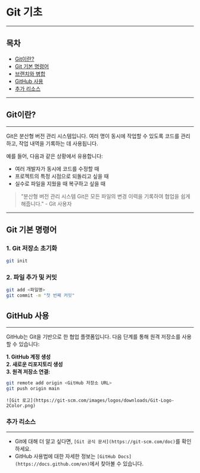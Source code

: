 # Git 기초
- - -
## 목차
- [Git이란?](#git이란)
- [Git 기본 명령어](#git-기본-명령어)
- [브랜치와 병합](#브랜치와-병합)
- [GitHub 사용](#github-사용)
- [추가 리소스](#추가-리소스)
- - -
## Git이란?
- - -
Git은 분산형 버전 관리 시스템입니다. 여러 명이 동시에 작업할 수 있도록 코드를 관리하고, 작업 내역을 기록하는 데 사용됩니다.

예를 들어, 다음과 같은 상황에서 유용합니다:
- 여러 개발자가 동시에 코드를 수정할 때
- 프로젝트의 특정 시점으로 되돌리고 싶을 때
- 실수로 파일을 지웠을 때 복구하고 싶을 때

> "분산형 버전 관리 시스템 Git은 모든 파일의 변경 이력을 기록하여 협업을 쉽게 해줍니다." - Git 사용자
- - -
## Git 기본 명령어

### 1. Git 저장소 초기화
```bash
git init
```

### 2. 파일 추가 및 커밋
```bash
git add <파일명>
git commit -m "첫 번째 커밋"
```
## GitHub 사용
-- -
GitHub는 Git을 기반으로 한 협업 플랫폼입니다. 다음 단계를 통해 원격 저장소를 사용할 수 있습니다:

**1. GitHub 계정 생성**  
**2. 새로운 리포지토리 생성**  
**3. 원격 저장소 연결:**  
```bash
git remote add origin <GitHub 저장소 URL>
git push origin main
```

`![Git 로고](https://git-scm.com/images/logos/downloads/Git-Logo-2Color.png)`

### 추가 리소스
-- -
- Git에 대해 더 알고 싶다면, `[Git 공식 문서](https://git-scm.com/doc)`를 확인하세요.
- GitHub 사용법에 대한 자세한 정보는 `[GitHub Docs](https://docs.github.com/en)`에서 찾아볼 수 있습니다.
